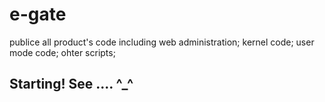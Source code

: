 # e-gate 
publice all product's code including web administration; kernel code; user mode code; ohter scripts;

Starting! See ....
^_^
--
